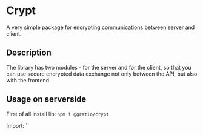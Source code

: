 # Crypt
 A very simple package for encrypting communications between server and client.

## Description
 The library has two modules - for the server and for the client, so that you can use secure encrypted data exchange not only between the API, but also with the frontend.

## Usage on serverside
 First of all install lib:
 `npm i @gratio/crypt`

 Import:
 ``
